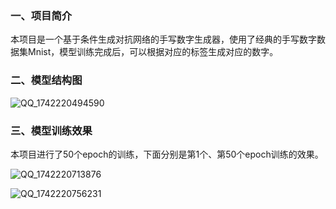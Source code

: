 ### 一、项目简介

本项目是一个基于条件生成对抗网络的手写数字生成器，使用了经典的手写数字数据集Mnist，模型训练完成后，可以根据对应的标签生成对应的数字。

### 二、模型结构图

![QQ_1742220494590](C:\Users\24735\AppData\Local\Temp\QQ_1742220494590.png)

### 三、模型训练效果

本项目进行了50个epoch的训练，下面分别是第1个、第50个epoch训练的效果。

![QQ_1742220713876](C:\Users\24735\AppData\Local\Temp\QQ_1742220713876.png)

![QQ_1742220756231](C:\Users\24735\AppData\Local\Temp\QQ_1742220756231.png)